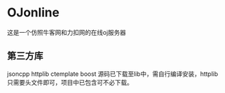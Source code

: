 # OJonline
这是一个仿照牛客网和力扣网的在线oj服务器
## 第三方库
jsoncpp
httplib
ctemplate
boost
源码已下载至lib中，需自行编译安装，httplib只需要头文件即可，项目中已包含可不必下载。
